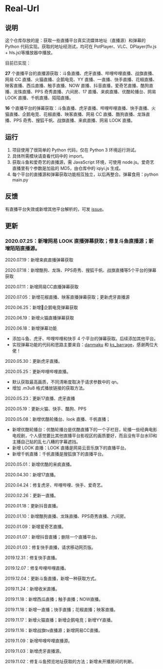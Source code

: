 # Real-Url

## 说明

这个仓库存放的是：获取一些直播平台真实流媒体地址（直播源）和弹幕的 Python 代码实现。获取的地址经测试，均可在 PotPlayer、VLC、DPlayer(flv.js + hls.js)等播放器中播放。

目前已实现：

 **27** 个直播平台的直播源获取：斗鱼直播、虎牙直播、哔哩哔哩直播、战旗直播、网易 CC 直播、火猫直播、企鹅电竞、YY 直播、一直播、快手直播、花椒直播、映客直播、西瓜直播、触手直播、NOW 直播、抖音直播，爱奇艺直播、酷狗直播、龙珠直播、PPS 奇秀直播、六间房、17 直播、来疯直播、优酷轮播台、网易 LOOK 直播、千帆直播、陌陌直播。

 **16** 个直播平台的弹幕获取：斗鱼直播、虎牙直播、哔哩哔哩直播、快手直播、火猫直播、企鹅电竞、花椒直播、映客直播、网易 CC 直播、酷狗直播、龙珠直播、PPS 奇秀、搜狐千帆、战旗直播、来疯直播、网易 LOOK 直播。

## 运行

1. 项目使用了很简单的 Python 代码，仅在 Python 3 环境运行测试。
2. 具体所需模块请查看代码中的 import。
3. 获取斗鱼和爱奇艺的直播源，需 JavaScript 环境，可使用 node.js。爱奇艺直播里有个参数是加盐的 MD5，由仓库中的 iqiyi.js 生成。
4. 每个平台的直播源和弹幕获取功能相互独立，以后再整合。弹幕食用：python main.py

## 反馈

有直播平台失效或新增其他平台解析的，可发 [issue](https://github.com/wbt5/real-url/issues/new)。

## 更新

### 2020.07.25：新增网易 LOOK 直播弹幕获取；修复斗鱼直播源；新增陌陌直播源。

2020.07.19：新增来疯直播弹幕获取

2020.07.18：新增酷狗、龙珠、PPS奇秀、搜狐千帆、战旗直播等5个平台的弹幕获取

2020.07.11：新增网易CC直播弹幕获取

2020.07.05：新增花椒直播、映客直播弹幕获取；更新虎牙直播源

2020.06.25：新增🐧企鹅电竞弹幕获取

2020.06.19：新增火猫直播弹幕获取

2020.06.18：新增弹幕功能

- 添加斗鱼、虎牙、哔哩哔哩和快手 4 个平台的弹幕获取。后续添加其他平台。
- 实现弹幕功能的代码和思路主要来自：[danmaku](https://github.com/IsoaSFlus/danmaku) 和 [ks_barrage](https://github.com/py-wuhao/ks_barrage)，感谢两位大佬！

2020.05.30：更新虎牙直播。

2020.05.25：更新哔哩哔哩直播。

- 默认获取最高画质，不同清晰度取决于请求参数中的 qn。
- 增加 .m3u8 格式播放链接的获取方法。

2020.05.23：更新17直播、虎牙直播

2020.05.19：更新火猫、快手、酷狗、PPS

2020.05.08：新增优酷轮播台、look 直播、千帆直播；

- 新增优酷轮播台：优酷轮播台是优酷直播下的一个子栏目，轮播一些经典电影电视剧，个人感觉要比其他直播平台影视区的画质要好，而且没有平台水印和主播自己贴的乱七八糟的字幕遮挡。
- 新增 LOOK 直播：LOOK 直播是网易云音乐旗下的直播平台。
- 新增千帆直播：千帆直播是搜狐旗下的直播平台。

2020.05.01：新增优酷的来疯直播。

2020.04.30：新增17直播。

2020.04.24：修复虎牙、哔哩哔哩、快手、爱奇艺。

2020.02.26：更新一直播。

2020.01.18：更新抖音直播。

2020.01.10：新增酷狗直播、龙珠直播、PPS奇秀直播、六间房。

2020.01.09：新增爱奇艺直播。

2020.01.07：新增抖音直播；删除一个直播平台。

2020.01.03：修复快手直播，请求移动网页版。 

2019.12.31：修复快手直播。 

2019.12.07：修复哔哩哔哩直播。

2019.12.04：更新斗鱼直播，新增一种获取方式。

2019.11.24：新增收米直播。

2019.11.18：新增西瓜直播；触手直播；NOW直播。

2019.11.18：新增一直播；快手直播；花椒直播；映客直播。

2019.11.17：新增火猫直播；新增企鹅电竞；新增YY直播。

2019.11.16：新增战旗tv直播源；新增网易CC直播。

2019.11.09：新增哔哩哔哩直播源。

2019.11.03：新增虎牙直播源。

2019.11.02：修复斗鱼预览地址获取的方法；新增未开播房间的判断。


